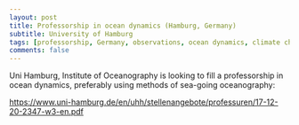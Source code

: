 ```yaml
---
layout: post
title: Professorship in ocean dynamics (Hamburg, Germany)
subtitle: University of Hamburg
tags: [professorship, Germany, observations, ocean dynamics, climate change]
comments: false
---
```

Uni Hamburg, Institute of Oceanography is looking to fill a professorship in ocean dynamics, preferably using methods of sea-going oceanography:

https://www.uni-hamburg.de/en/uhh/stellenangebote/professuren/17-12-20-2347-w3-en.pdf
